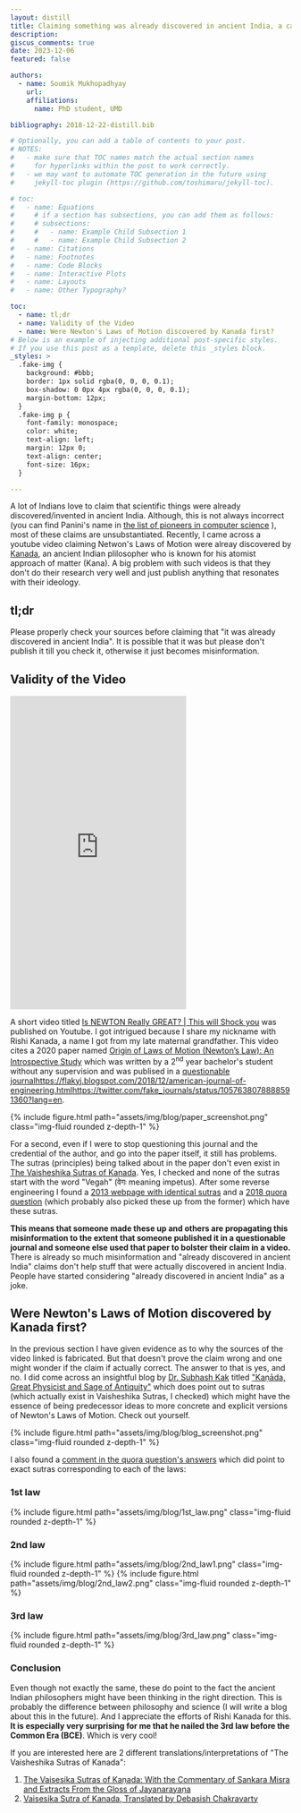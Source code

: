 ```yaml
---
layout: distill
title: Claiming something was already discovered in ancient India, a case study.
description: 
giscus_comments: true
date: 2023-12-06
featured: false

authors:
  - name: Soumik Mukhopadhyay
    url: 
    affiliations:
      name: PhD student, UMD

bibliography: 2018-12-22-distill.bib

# Optionally, you can add a table of contents to your post.
# NOTES:
#   - make sure that TOC names match the actual section names
#     for hyperlinks within the post to work correctly.
#   - we may want to automate TOC generation in the future using
#     jekyll-toc plugin (https://github.com/toshimaru/jekyll-toc).

# toc:
#   - name: Equations
#     # if a section has subsections, you can add them as follows:
#     # subsections:
#     #   - name: Example Child Subsection 1
#     #   - name: Example Child Subsection 2
#   - name: Citations
#   - name: Footnotes
#   - name: Code Blocks
#   - name: Interactive Plots
#   - name: Layouts
#   - name: Other Typography?

toc:
  - name: tl;dr
  - name: Validity of the Video
  - name: Were Newton's Laws of Motion discovered by Kanada first?
# Below is an example of injecting additional post-specific styles.
# If you use this post as a template, delete this _styles block.
_styles: >
  .fake-img {
    background: #bbb;
    border: 1px solid rgba(0, 0, 0, 0.1);
    box-shadow: 0 0px 4px rgba(0, 0, 0, 0.1);
    margin-bottom: 12px;
  }
  .fake-img p {
    font-family: monospace;
    color: white;
    text-align: left;
    margin: 12px 0;
    text-align: center;
    font-size: 16px;
  }

---
```


A lot of Indians love to claim that scientific things were already discovered/invented in ancient India. Although, this is not always incorrect (you can find Panini's name in [the list of pioneers in computer science](https://en.wikipedia.org/wiki/List_of_pioneers_in_computer_science) ), most of these claims are unsubstantiated. Recently, I came across a youtube video claiming Netwon's Laws of Motion were alreay discovered by [Kanada](https://en.wikipedia.org/wiki/Ka%E1%B9%87%C4%81da_(philosopher)), an ancient Indian plilosopher who is known for his atomist approach of matter (Kana). A big problem with such videos is that they don't do their research very well and just publish anything that resonates with their ideology. 


## tl;dr
Please properly check your sources before claiming that "it was already discovered in ancient India". It is possible that it was but please don't publish it till you check it, otherwise it just becomes misinformation.


## Validity of the Video
<iframe width="315" height="560"
src="https://www.youtube.com/embed/dCMPy5DHoMs?si=vhJdu9lS-1o8UezZ"
title="YouTube video player"
frameborder="0"
allow="accelerometer; autoplay; clipboard-write; encrypted-media; gyroscope; picture-in-picture; web-share"
allowfullscreen></iframe>


A short video titled [Is NEWTON Really GREAT? | This will Shock you](https://youtube.com/shorts/dCMPy5DHoMs?si=vhJdu9lS-1o8UezZ) was published on Youtube. 
I got intrigued because I share my nickname with Rishi Kanada, a name I got from my late maternal grandfather.
This video cites a 2020 paper named [Origin of Laws of Motion (Newton’s Law): An Introspective
Study](https://www.ajer.org/papers/Vol-9-issue-7/K09078792.pdf) which was written by a 2<sup>nd</sup> year bachelor's student without any supervision and was publised in a [questionable journal](https://www.ajer.org)<d-footnote><a href="https://flakyj.blogspot.com/2018/12/american-journal-of-engineering.html">https://flakyj.blogspot.com/2018/12/american-journal-of-engineering.html</a></d-footnote><d-footnote><a href="https://twitter.com/fake_journals/status/1057638078888591360?lang=en">https://twitter.com/fake_journals/status/1057638078888591360?lang=en</a></d-footnote>.  

{% include figure.html path="assets/img/blog/paper_screenshot.png" class="img-fluid rounded z-depth-1" %}


For a second, even if I were to stop questioning this journal and the credential of the author, and go into the paper itself, it still has problems. The sutras (principles) being talked about in the paper don't even exist in [The Vaisheshika Sutras of Kanada](https://indianculture.gov.in/rarebooks/vaisesika-sutras-kanada-commentary-sankara-misra-and-extracts-gloss-jayanarayana). Yes, I checked and none of the sutras start with the word "Vegah" (वेगः meaning impetus). After some reverse engineering I found a [2013 webpage with identical sutras](https://www.booksfact.com/science/ancient-science/vaishesika-sutras-by-kanada-describe-laws-of-motion-concept-of-atom.html) and a [2018 quora question](https://www.quora.com/Did-Newton-take-three-laws-of-motion-from-Ancient-Indian-scriptures) (which probably also picked these up from the former) which have these sutras.

<b>This means that someone made these up and others are propagating this misinformation to the extent that someone published it in a questionable journal and someone else used that paper to bolster their claim in a video. </b>
There is already so much misinformation and "already discovered in ancient India" claims don't help stuff that were actually discovered in ancient India. People have started considering "already discovered in ancient India" as a joke.  


## Were Newton's Laws of Motion discovered by Kanada first?
In the previous section I have given evidence as to why the sources of the video linked is fabricated. 
But that doesn't prove the claim wrong and one might wonder if the claim if actually correct. 
The answer to that is yes, and no. I did come across an insightful blog by [Dr. Subhash Kak](https://en.wikipedia.org/wiki/Subhash_Kak) titled ["Kaṇāda, Great Physicist and Sage of Antiquity"](https://subhashkak.medium.com/ka%E1%B9%87%C4%81da-the-great-physicist-and-sage-of-antiquity-5a2abd79b6f1) which does point out to sutras (which actually exist in Vaisheshika Sutras, I checked) which might have the essence of being predecessor ideas to more concrete and explicit versions of Newton's Laws of Motion. Check out yourself.     

{% include figure.html path="assets/img/blog/blog_screenshot.png" class="img-fluid rounded z-depth-1" %}

I also found a [comment in the quora question's answers](https://www.quora.com/Did-Newton-take-three-laws-of-motion-from-Ancient-Indian-scriptures/answer/Abdul-Azarudeen-1?comment_id=182815984&comment_type=2) which did point to exact sutras corresponding to each of the laws:
### 1st law

{% include figure.html path="assets/img/blog/1st_law.png" class="img-fluid rounded z-depth-1" %}

### 2nd law
{% include figure.html path="assets/img/blog/2nd_law1.png" class="img-fluid rounded z-depth-1" %}
{% include figure.html path="assets/img/blog/2nd_law2.png" class="img-fluid rounded z-depth-1" %}


### 3rd law
{% include figure.html path="assets/img/blog/3rd_law.png" class="img-fluid rounded z-depth-1" %}

### Conclusion

Even though not exactly the same, these do point to the fact the ancient Indian philosophers might have been thinking in the right direction. This is probably the difference between philosophy and science (I will write a blog about this in the future). And I appreciate the efforts of Rishi Kanada for this. <b>It is especially very surprising for me that he nailed the 3rd law before the Common Era (BCE)</b>. Which is very cool!

If you are interested here are 2 different translations/interpretations of "The Vaisheshika Sutras of Kanada":
1. [The Vaisesika Sutras of Kaṇada: With the Commentary of Sankara Misra and Extracts From the Gloss of Jayanarayaṇa
](https://indianculture.gov.in/rarebooks/vaisesika-sutras-kanada-commentary-sankara-misra-and-extracts-gloss-jayanarayana)
1. [Vaisesika Sutra of Kanada, Translated by Debasish Chakravarty](https://www.omraizada.com/home/scriptures/Vaisheshika%20Sutra-of-Kanada-Debashish-Chakrabarty.pdf)